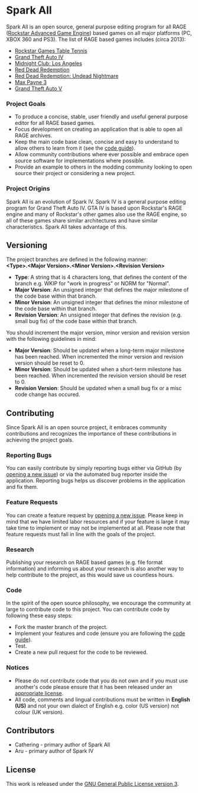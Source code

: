 # Spark All

Spark All is an open source, general purpose editing program for all RAGE ([Rockstar Advanced Game Engine](http://en.wikipedia.org/wiki/Rockstar_Advanced_Game_Engine)) based games on all major platforms (PC, XBOX 360 and PS3). The list of RAGE based games includes (circa 2013):

- [Rockstar Games Table Tennis](http://en.wikipedia.org/wiki/Rockstar_Games_presents_Table_Tennis)
- [Grand Theft Auto IV](http://en.wikipedia.org/wiki/Grand_Theft_Auto_IV)
- [Midnight Club: Los Angeles](http://en.wikipedia.org/wiki/Midnight_Club:_Los_Angeles)
- [Red Dead Redemption](http://en.wikipedia.org/wiki/Red_Dead_Redemption)
- [Red Dead Redemption: Undead Nightmare](http://en.wikipedia.org/wiki/Red_Dead_Redemption:_Undead_Nightmare)
- [Max Payne 3](http://en.wikipedia.org/wiki/Max_Payne_3)
- [Grand Theft Auto V](http://en.wikipedia.org/wiki/Grand_Theft_Auto_V)

### Project Goals
- To produce a concise, stable, user friendly and useful general purpose editor for all RAGE based games.
- Focus development on creating an application that is able to open all RAGE archives.
- Keep the main code base clean, concise and easy to understand to allow others to learn from it (see the [code guide](http://msdn.microsoft.com/en-us/library/vstudio/ff926074.aspx)).
- Allow community contributions where ever possible and embrace open source software for implementations where possible.
- Provide an example to others in the modding community looking to open source their project or considering a new project.

### Project Origins
Spark All is an evolution of Spark IV. Spark IV is a general purpose editing program for Grand Theft Auto IV. GTA IV is based upon Rockstar's RAGE engine and many of Rockstar's other games also use the RAGE engine, so all of these games share similar architectures and have similar characteristics. Spark All takes advantage of this.

## Versioning
The project branches are defined in the following manner:<br>
**\<Type\>.\<Major Version\>.\<Minor Version\>.\<Revision Version\>**

- **Type**: A string that is 4 characters long,  that defines the content of the branch e.g. WKIP for "work in progress" or NORM for "Normal".
- **Major Version**: An unsigned integer that defines the major milestone of the code base within that branch. 
- **Minor Version**: An unsigned integer that defines the minor milestone of the code base within that branch. 
- **Revision Version**: An unsigned integer that defines the revision (e.g. small bug fix) of the code base within that branch. 

You should increment the major version, minor version and revision version with the following guidelines in mind:

- **Major Version**: Should be updated when a long-term major milestone has been reached. When incremented the minor version and revision version should be reset to 0.
- **Minor Version**: Should be updated when a short-term milestone has been reached. When incremented the revision version should be reset to 0.
- **Revision Version**: Should be updated when a small bug fix or a misc code change has occured.

## Contributing
Since Spark All is an open source project, it embraces community contributions and recognizes the importance of these contributions in achieving the project goals.
### Reporting Bugs
You can easily contribute by simply reporting bugs either via GitHub (by [opening a new issue](https://github.com/cathering/sparkall/issues)) or via the automated bug reporter inside the application. Reporting bugs helps us discover problems in the application and fix them.
### Feature Requests
You can create a feature request by [opening a new issue](https://github.com/cathering/sparkall/issues). Please keep in mind that we have limited labor resources and if your feature is large it may take time to implement or may not be implemented at all. Please note that feature requests must fall in line with the goals of the project.
### Research
Publishing your research on RAGE based games (e.g. file format information) and informing us about your research is also another way to help contribute to the project, as this would save us countless hours.
### Code
In the spirit of the open source philosophy, we encourage the community at large to contribute code to this project. You can contribute code by following these easy steps:

- Fork the master branch of the project.
- Implement your features and code (ensure you are following the [code guide](http://msdn.microsoft.com/en-us/library/vstudio/ff926074.aspx)).
- Test.
- Create a new pull request for the code to be reviewed.

### Notices
- Please do not contribute code that you do not own and if you must use another's code please ensure that it has been released under an [appropriate license](http://www.gnu.org/licenses/license-list.html#GPLCompatibleLicenses).
- All code, comments and lingual contributions must be written in **English (US)** and not your own dialect of English e.g. color (US version) not colour (UK version).
 
## Contributors
- Cathering - primary author of Spark All
- Aru - primary author of Spark IV

## License
This work is released under the [GNU General Public License version 3](http://www.gnu.org/licenses/gpl.txt).